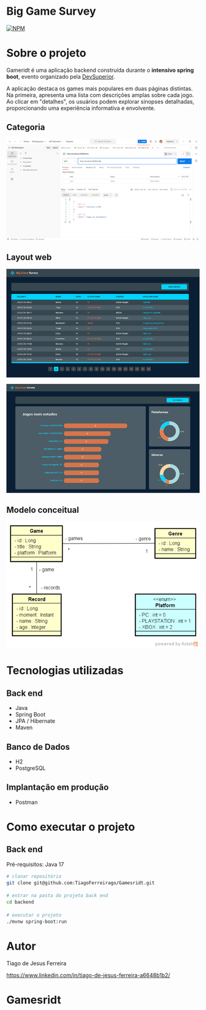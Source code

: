 # Big Game Survey 
[![NPM](https://img.shields.io/npm/l/react)](https://github.com/TiagoFerreirago/Gamesridt/blob/main/LICENSE) 

# Sobre o projeto


Gameridt é uma aplicação backend construída durante o **intensivo spring boot**, evento organizado pela [DevSuperior](https://devsuperior.com "Site da DevSuperior").

A aplicação destaca os games mais populares em duas páginas distintas. Na primeira, apresenta uma lista com descrições amplas sobre cada jogo. Ao clicar em "detalhes", os usuários podem explorar sinopses detalhadas, proporcionando uma experiência informativa e envolvente.

## Categoria
![Categoria](https://github.com/TiagoFerreirago/Repositoryphoto/blob/main/categoria.png)

## Layout web
![Web 1](https://github.com/acenelio/assets/raw/main/sds1/web1.png)

![Web 2](https://github.com/acenelio/assets/raw/main/sds1/web2.png)

## Modelo conceitual
![Modelo Conceitual](https://github.com/acenelio/assets/raw/main/sds1/modelo-conceitual.png)

# Tecnologias utilizadas
## Back end
- Java
- Spring Boot
- JPA / Hibernate
- Maven
  
## Banco de Dados
- H2
- PostgreSQL
  
## Implantação em produção
- Postman

# Como executar o projeto

## Back end
Pré-requisitos: Java 17

```bash
# clonar repositório
git clone git@github.com:TiagoFerreirago/Gamesridt.git

# entrar na pasta do projeto back end
cd backend

# executar o projeto
./mvnw spring-boot:run
```

# Autor

Tiago de Jesus Ferreira

https://www.linkedin.com/in/tiago-de-jesus-ferreira-a6648b1b2/

# Gamesridt
